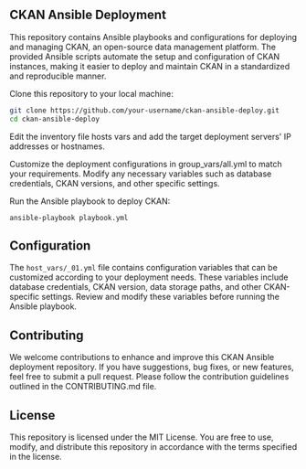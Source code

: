 ## CKAN Ansible Deployment
This repository contains Ansible playbooks and configurations for deploying and managing CKAN, an open-source data management platform. The provided Ansible scripts automate the setup and configuration of CKAN instances, making it easier to deploy and maintain CKAN in a standardized and reproducible manner.


Clone this repository to your local machine:

```bash
git clone https://github.com/your-username/ckan-ansible-deploy.git
cd ckan-ansible-deploy
```

Edit the inventory file hosts vars and add the target deployment servers' IP addresses or hostnames.

Customize the deployment configurations in group_vars/all.yml to match your requirements. Modify any necessary variables such as database credentials, CKAN versions, and other specific settings.

Run the Ansible playbook to deploy CKAN:

```
ansible-playbook playbook.yml
```

## Configuration

The  `host_vars/_01.yml` file contains configuration variables that can be customized according to your deployment needs. These variables include database credentials, CKAN version, data storage paths, and other CKAN-specific settings. Review and modify these variables before running the Ansible playbook.

## Contributing
We welcome contributions to enhance and improve this CKAN Ansible deployment repository. If you have suggestions, bug fixes, or new features, feel free to submit a pull request. Please follow the contribution guidelines outlined in the CONTRIBUTING.md file.

## License
This repository is licensed under the MIT License. You are free to use, modify, and distribute this repository in accordance with the terms specified in the license.
